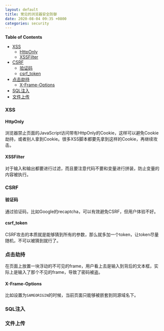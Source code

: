 ```yaml
---
layout: default
title: 常见的浏览器安全防御
date: 2020-08-04 09:35 +0800
categories: security
---
```


<!-- START doctoc generated TOC please keep comment here to allow auto update -->
<!-- DON'T EDIT THIS SECTION, INSTEAD RE-RUN doctoc TO UPDATE -->
**Table of Contents**

- [XSS](#xss)
  - [HttpOnly](#httponly)
  - [XSSFilter](#xssfilter)
- [CSRF](#csrf)
  - [验证码](#%E9%AA%8C%E8%AF%81%E7%A0%81)
  - [csrf_token](#csrf_token)
- [点击劫持](#%E7%82%B9%E5%87%BB%E5%8A%AB%E6%8C%81)
  - [X-Frame-Options](#x-frame-options)
- [SQL注入](#sql%E6%B3%A8%E5%85%A5)
- [文件上传](#%E6%96%87%E4%BB%B6%E4%B8%8A%E4%BC%A0)

<!-- END doctoc generated TOC please keep comment here to allow auto update -->


### XSS

#### HttpOnly
浏览器禁止页面的JavaScript访问带有HttpOnly的Cookie，这样可以避免Cookie劫持，或者别人拿到Cookie。很多XSS脚本都要先拿到这样的Cookie，再继续攻击。

#### XSSFilter
对于输入和输出都要进行过滤，而且要注意代码不要和变量进行拼装，防止变量的内容被执行。


### CSRF

#### 验证码
通过验证码，比如Google的recaptcha，可以有效避免CSRF，但用户体验不好。

#### csrf_token
CSRF攻击的本质就是能够猜到所有的参数，那么就多加一个token，让token尽量随机，不可以被猜到就行了。


### 点击劫持
在页面上放置一块浮动的不可见的frame，用户看上去是输入到背后的文本框，实际上是输入了那个不见的frame，导致了密码被盗。

#### X-Frame-Options
比如设置为`SAMEORIGIN`的时候，当前页面只能够被嵌套到同源域名下。

### SQL注入

### 文件上传